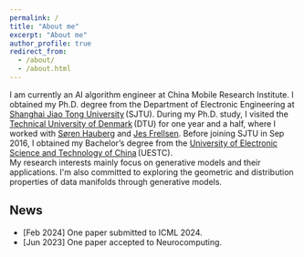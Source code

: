 ```yaml
---
permalink: /
title: "About me"
excerpt: "About me"
author_profile: true
redirect_from: 
  - /about/
  - /about.html
---
```


I am currently an AI algorithm engineer at China Mobile Research Institute. I obtained my Ph.D. degree from the Department of Electronic Engineering at [Shanghai Jiao Tong University](https://www.sjtu.edu.cn/)&thinsp;(SJTU). During my Ph.D. study, I visited the [Technical University of Denmark](https://www.dtu.dk/english/)&thinsp;(DTU) for one year and a half, where I worked with [Søren Hauberg](http://www2.compute.dtu.dk/~sohau/) and [Jes Frellsen](https://frellsen.org/). Before joining SJTU in Sep 2016, I obtained my Bachelor’s degree from the [University of Electronic Science and Technology of China](https://www.uestc.edu.cn/)&thinsp;(UESTC).  
My research interests mainly focus on generative models and their applications. I'm also committed to exploring the geometric and distribution properties of data manifolds through generative models.
 
News
------
- [Feb 2024] One paper submitted to ICML 2024.
- [Jun 2023] One paper accepted to Neurocomputing.


